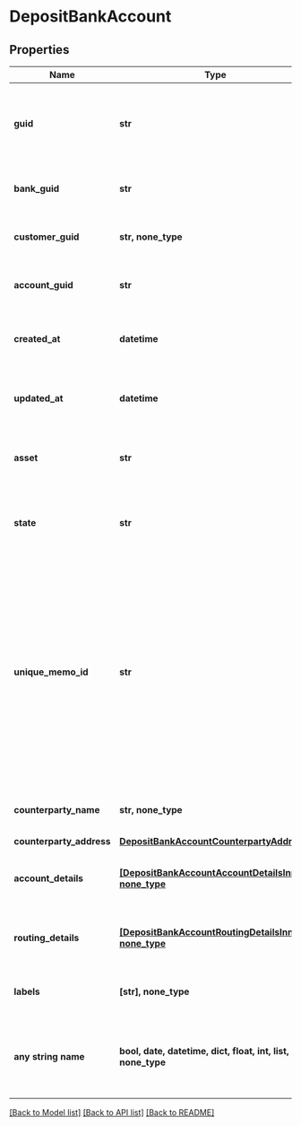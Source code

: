 # DepositBankAccount


## Properties
Name | Type | Description | Notes
------------ | ------------- | ------------- | -------------
**guid** | **str** | Auto-generated unique identifier for the identity verification. | [optional] 
**bank_guid** | **str** | The address&#39; bank identifier. | [optional] 
**customer_guid** | **str, none_type** | The address&#39; customer identifier. | [optional] 
**account_guid** | **str** | The address&#39; account identifier. | [optional] 
**created_at** | **datetime** | ISO8601 datetime the record was created at. | [optional] 
**updated_at** | **datetime** | ISO8601 datetime the record was last updated at. | [optional] 
**asset** | **str** | The asset the transfer is related to, e.g., USD. | [optional] 
**state** | **str** | The state of the address; one of storing or created. | [optional] 
**unique_memo_id** | **str** | The unique memo identifier for the address. This is used to identify the recipient when sending funds to the account. This value MUST be included in all wire transfers to this account. | [optional] 
**counterparty_name** | **str, none_type** | The name of the account holder. | [optional] 
**counterparty_address** | [**DepositBankAccountCounterpartyAddress**](DepositBankAccountCounterpartyAddress.md) |  | [optional] 
**account_details** | [**[DepositBankAccountAccountDetailsInner], none_type**](DepositBankAccountAccountDetailsInner.md) | The account details for the bank account. | [optional] 
**routing_details** | [**[DepositBankAccountRoutingDetailsInner], none_type**](DepositBankAccountRoutingDetailsInner.md) | The account details for the bank account. | [optional] 
**labels** | **[str], none_type** | The labels associated with the address. | [optional] 
**any string name** | **bool, date, datetime, dict, float, int, list, str, none_type** | any string name can be used but the value must be the correct type | [optional]

[[Back to Model list]](../README.md#documentation-for-models) [[Back to API list]](../README.md#documentation-for-api-endpoints) [[Back to README]](../README.md)


